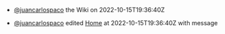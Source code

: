 
- [@juancarlospaco](https://github.com/juancarlospaco '')  the Wiki on 2022-10-15T19:36:40Z

- [@juancarlospaco](https://github.com/juancarlospaco '') edited [Home](https://github.com/juancarlospaco/cpython/wiki/Home 'Home') at 2022-10-15T19:36:40Z with message  

